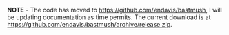 **NOTE** - The code has moved to https://github.com/endavis/bastmush, I will be updating documentation as time permits. The current download is at https://github.com/endavis/bastmush/archive/release.zip.
